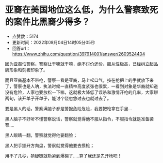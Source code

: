 # 亚裔在美国地位这么低，为什么警察致死的案件比黑裔少得多？
- 点赞数：5174
- 更新时间：2022年08月04日14时05分05秒
- 回答url：https://www.zhihu.com/question/397914001/answer/2609524404
<body>
 <p data-pid="PIjU1IyW">因为亚裔怕警察，警察让干嘛就干嘛，绝不讨价还价，服从性极高，已经树立起品牌形象和刻板印象了。</p>
 <p data-pid="feiSqZsZ">而且亚裔基本不带枪，警察一看是亚裔，马上松口气，按在枪把上的手就放下来了，警察也是人呐，执法时候一直精神高度紧张也很累，一看到对象是华裔就知道没有危险，人家也要放松一下嘛，这就极大降低了误杀和激情开枪的几率，大家聊两句，该开单子开单子，能讨个饶忽悠过去也就过去了。</p>
 <p data-pid="ln54uPTT">要是黑人的话，警察满脑子都是警报危险危险，我要把枪拿在手里...</p>
 <p data-pid="zeQOJEQs">黑人脑子不好听不懂警察说话，警察就觉得他不服从指令，不服指令就是准备袭警....</p>
 <p data-pid="Ou5Qc5c7">黑人眼睛一翻，警察就觉得他要翻脸；</p>
 <p data-pid="-4D44CXX">黑人把手挪开方向盘，警察就觉得他要去摸枪；</p>
 <p data-pid="YG_g-vXN">用不了几秒，猜疑链就勒紧到爆棚了.....算了我还是先开枪吧！</p>
 <p></p>
</body>